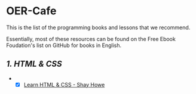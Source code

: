 # OER-Cafe
This is the list of the programming books and lessons that we recommend.

Essentially, most of these resources can be found on the Free Ebook Foudation's list on GitHub for books in English.

## ***1. HTML & CSS***

+ - [x]  [Learn HTML & CSS - Shay Howe](https://learn.shayhowe.com/)

